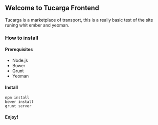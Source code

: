 Welcome to Tucarga Frontend
-------
Tucarga is a marketplace of transport, this is a really basic test of the site runing whit ember and yeoman.

### How to install

#### Prerequisites

* Node.js
* Bower
* Grunt
* Yeoman

#### Install

    npm install
    bower install
    grunt server
    
#### Enjoy!
